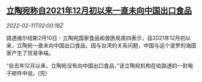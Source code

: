 <!--1644546662000-->
[立陶宛称自2021年12月初以来一直未向中国出口食品](https://cn.reuters.com/article/lithuania-china-food-trade-0210-thur-idCNKBS2KG03U)
------

<div><i>2022-02-11T02:00:18Z</i></div><p>路透维尔纽斯2月10日 - 立陶宛国家食品和兽医局周四表示，自2021年12月初以来，立陶宛一直未向中国出口食品。因与台湾的关系问题，中国与这个波罗的海国家产生了贸易争端。 　</p><p>“自去年12月以来，立陶宛没有向中国出口食品，”该立陶宛机构在给路透的一封电子邮件中说。(完)</p>
